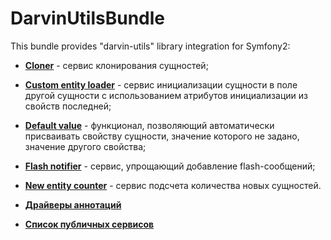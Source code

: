 # DarvinUtilsBundle
This bundle provides "darvin-utils" library integration for Symfony2:

- [**Cloner**](/Resources/doc/cloner.md) - сервис клонирования сущностей;
- [**Custom entity loader**](/Resources/doc/custom_entity_loader.md) - сервис инициализации сущности в поле другой
 сущности с использованием атрибутов инициализации из свойств последней;
- [**Default value**](/Resources/doc/default_value.md) - функционал, позволяющий автоматически присваивать свойству
 сущности, значение которого не задано, значение другого свойства;
- [**Flash notifier**](/Resources/doc/flash_notifier.md) - сервис, упрощающий добавление flash-сообщений;
- [**New entity counter**](/Resources/doc/new_entity_counter.md) - сервис подсчета количества новых сущностей.


- [**Драйверы аннотаций**](/Resources/doc/annotation_drivers.md)
- [**Список публичных сервисов**](/Resources/doc/services.md)
